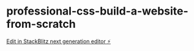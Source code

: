 # professional-css-build-a-website-from-scratch

[Edit in StackBlitz next generation editor ⚡️](https://stackblitz.com/~/github.com/qwertydiy2/professional-css-build-a-website-from-scratch)